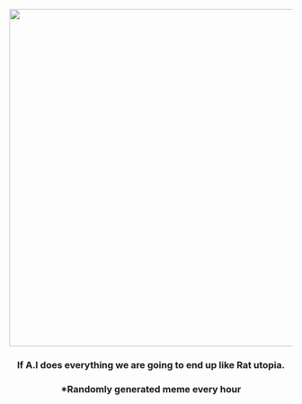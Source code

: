 <p align="center">
        <img src="https://i.redd.it/p870uoi6fcs91.png" width="600" height="600">
        </p>
        <h3 align="center">If A.I does everything we are going to end up like Rat utopia.</h3>
        <h3 align="center">*Randomly generated meme every hour</h3>
    